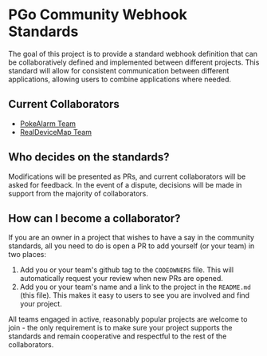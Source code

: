 # PGo Community Webhook Standards
The goal of this project is to provide a standard webhook definition that can
 be collaboratively defined and implemented between different projects. This 
 standard will allow for consistent communication between different 
 applications, allowing users to combine applications where needed. 

## Current Collaborators
* [PokeAlarm Team](https://github.com/PokeAlarm)
* [RealDeviceMap Team](https://github.com/RealDeviceMap)

## Who decides on the standards?  
Modifications will be presented as PRs, and current collaborators will be asked
 for feedback. In the event of a dispute, decisions will be made in support from 
 the majority of collaborators. 

## How can I become a collaborator? 
If you are an owner in a project that wishes to have a say in the community
 standards, all you need to do is open a PR to add yourself (or your team) in
 two places:
 
 1. Add you or your team's github tag to the `CODEOWNERS` file. This will 
 automatically request your review when new PRs are opened. 
 2. Add you or your team's name and a link to the project in the `README.md` 
 (this file). This makes it easy to users to see you are involved and find your
 project.
 
 All teams engaged in active, reasonably popular projects are welcome to join - 
 the only requirement is to make sure your project supports the standards and
 remain cooperative and respectful to the rest of the collaborators. 
